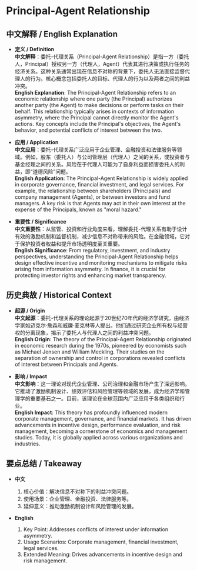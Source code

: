 # Principal-Agent Relationship

## 中文解释 / English Explanation

* **定义 / Definition**  
  **中文解释**：委托-代理关系（Principal-Agent Relationship）是指一方（委托人，Principal）授权另一方（代理人，Agent）代表其进行决策或执行任务的经济关系。这种关系通常出现在信息不对称的背景下，委托人无法直接监督代理人的行为。核心概念包括委托人的目标、代理人的行为以及两者之间的利益冲突。  
  **English Explanation**: The Principal-Agent Relationship refers to an economic relationship where one party (the Principal) authorizes another party (the Agent) to make decisions or perform tasks on their behalf. This relationship typically arises in contexts of information asymmetry, where the Principal cannot directly monitor the Agent's actions. Key concepts include the Principal's objectives, the Agent's behavior, and potential conflicts of interest between the two.

* **应用 / Application**  
  **中文应用**：委托-代理关系广泛应用于企业管理、金融投资和法律服务等领域。例如，股东（委托人）与公司管理层（代理人）之间的关系，或投资者与基金经理之间的关系。风险在于代理人可能为了自身利益而损害委托人的利益，即“道德风险”问题。  
  **English Application**: The Principal-Agent Relationship is widely applied in corporate governance, financial investment, and legal services. For example, the relationship between shareholders (Principals) and company management (Agents), or between investors and fund managers. A key risk is that Agents may act in their own interest at the expense of the Principals, known as "moral hazard."

* **重要性 / Significance**  
  **中文重要性**：从监管、投资和行业角度来看，理解委托-代理关系有助于设计有效的激励机制和监督机制，减少信息不对称带来的风险。在金融领域，它对于保护投资者权益和提升市场透明度至关重要。  
  **English Significance**: From regulatory, investment, and industry perspectives, understanding the Principal-Agent Relationship helps design effective incentive and monitoring mechanisms to mitigate risks arising from information asymmetry. In finance, it is crucial for protecting investor rights and enhancing market transparency.

## 历史典故 / Historical Context

* **起源 / Origin**  
  **中文起源**：委托-代理关系的理论起源于20世纪70年代的经济学研究，由经济学家如迈克尔·詹森和威廉·麦克林等人提出。他们通过研究企业所有权与经营权的分离现象，揭示了委托人与代理人之间的利益冲突问题。  
  **English Origin**: The theory of the Principal-Agent Relationship originated in economic research during the 1970s, pioneered by economists such as Michael Jensen and William Meckling. Their studies on the separation of ownership and control in corporations revealed conflicts of interest between Principals and Agents.

* **影响 / Impact**  
  **中文影响**：这一理论对现代企业管理、公司治理和金融市场产生了深远影响。它推动了激励机制设计、绩效评估和风险管理等领域的发展，成为经济学和管理学的重要基石之一。目前，该理论在全球范围内广泛应用于各类组织和行业。  
  **English Impact**: This theory has profoundly influenced modern corporate management, governance, and financial markets. It has driven advancements in incentive design, performance evaluation, and risk management, becoming a cornerstone of economics and management studies. Today, it is globally applied across various organizations and industries.

## 要点总结 / Takeaway

* **中文**  
  1. 核心价值：解决信息不对称下的利益冲突问题。
  2. 使用场景：企业管理、金融投资、法律服务等。
  3. 延伸意义：推动激励机制设计和风险管理的发展。

* **English**  
  1. Key Point: Addresses conflicts of interest under information asymmetry.
  2. Usage Scenarios: Corporate management, financial investment, legal services.
  3. Extended Meaning: Drives advancements in incentive design and risk management.
